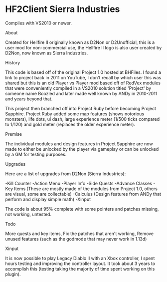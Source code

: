 # HF2Client Sierra Industries

Compiles with VS2010 or newer.

About

Created for Hellfire II originally known as D2Non or D2Unofficial, this is a user mod
for non-commercial use, the Hellfire II logo is also user created by D2Non, now known
as Sierra Industries.

History

This code is based off of the original Project 1.0 hosted at BHFiles.  I found a link to
project back in 2011 on YouTube, I don't recall by which user this was shared but this is
an old Player vs Player mod based off of RedVex modules that were conveniently compiled in
a VS2010 solution titled 'Project' by someone name Boozled and later made well known by
ANDy in 2010-2011 and years beyond that.

This project then branched off into Project Ruby before becoming Project Sapphire.
Project Ruby added some map features (shows notorious monsters), life dots, ui dash,
large experience meter (1/500 ticks compared to 1/120) and gold meter (replaces
the older experience meter).

Premise

The individual modules and design features in Project Sapphire are now made to either be
unlocked by the player via gameplay or can be unlocked by a GM for testing purposes.

Upgrades

Here are a list of upgrades from D2Non (Sierra Industries):

-Kill Counter
-Action Menu
-Player Info
-Side Quests
-Advance Classes
-Key Items (These are mostly made of the modules from Project 1.0, others are visual,
some are collectable)
-Calculus (Design features from ANDy that perform and display simple math)
-Xinput

The code is about 95% complete with some pointers and patches missing, not working, untested.

Todo

More quests and key items,
Fix the patches that aren't working,
Remove unused features (such as the godmode that may never work in 1.13d)

Xinput

It is now possible to play Legacy Diablo II with an Xbox controller, I spent hours testing
and improving the controller layout.  It took about 3 years to accomplish this (testing taking
the majority of time spent working on this plugin).



